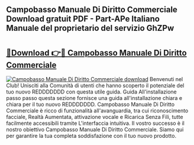 ## Campobasso Manuale Di Diritto Commerciale Download gratuit PDF - Part-APe Italiano Manuale del proprietario del servizio GhZPw

# <h2><a href="http://dfb0hi.blite.top/?on=Campobasso+Manuale+Di+Diritto+Commerciale">🔗Download 👉🔴 Campobasso Manuale Di Diritto Commerciale</a></h2>

[![Campobasso Manuale Di Diritto Commerciale download](https://i.imgur.com/lujVjoI.png)](http://dfb0hi.blite.top/?on=Campobasso+Manuale+Di+Diritto+Commerciale)
Benvenuti nel Club! Unisciti alla Comunità di utenti che hanno scoperto il potenziale del tuo nuovo REDDDDDDD con questa utile guida. Guida All'installazione passo passo questa sezione fornisce una guida all'installazione chiara e chiara per il tuo nuovo REDDDDDDD. Campobasso Manuale Di Diritto Commerciale è ricco di funzionalità all'avanguardia, tra cui riconoscimento facciale, Realtà Aumentata, attivazione vocale e Ricarica Senza Fili, tutte facilmente accessibili tramite L'interfaccia intuitiva. Il vostro successo è il nostro obiettivo Campobasso Manuale Di Diritto Commerciale. Siamo qui per garantire la tua completa soddisfazione con il tuo nuovo prodotto.
